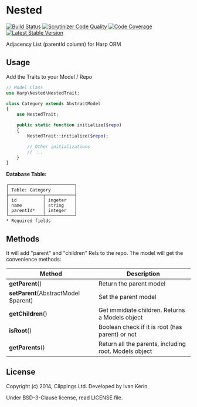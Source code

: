 Nested
======

[![Build Status](https://travis-ci.org/harp-orm/nested.svg?branch=master)](https://travis-ci.org/harp-orm/nested)
[![Scrutinizer Code Quality](https://scrutinizer-ci.com/g/harp-orm/nested/badges/quality-score.png)](https://scrutinizer-ci.com/g/harp-orm/nested/)
[![Code Coverage](https://scrutinizer-ci.com/g/harp-orm/nested/badges/coverage.png)](https://scrutinizer-ci.com/g/harp-orm/nested/)
[![Latest Stable Version](https://poser.pugx.org/harp-orm/nested/v/stable.png)](https://packagist.org/packages/harp-orm/nested)

Adjacency List (parentId column) for Harp ORM

Usage
-----

Add the Traits to your Model / Repo

```php
// Model Class
use Harp\Nested\NestedTrait;

class Category extends AbstractModel
{
    use NestedTrait;

    public static function initialize($repo)
    {
        NestedTrait::initialize($repo);

        // Other initializations
        // ...
    }
}

```

__Database Table:__

```
┌─────────────────────────┐
│ Table: Category         │
├─────────────┬───────────┤
│ id          │ ingeter   │
│ name        │ string    │
│ parentId*   │ integer   │
└─────────────┴───────────┘
* Required fields
```

Methods
-------

It will add "parent" and "children" Rels to the repo. The model will get the convenience methods:

Method                                    | Description
------------------------------------------|--------------------------------------------------
__getParent__()                           | Return the parent model
__setParent__(AbstractModel $parent)      | Set the parent model
__getChildren__()                         | Get immidiate children. Returns a Models object
__isRoot__()                              | Boolean check if it is root (has parent) or not
__getParents__()                          | Return all the parents, including root. Models object


License
-------

Copyright (c) 2014, Clippings Ltd. Developed by Ivan Kerin

Under BSD-3-Clause license, read LICENSE file.

